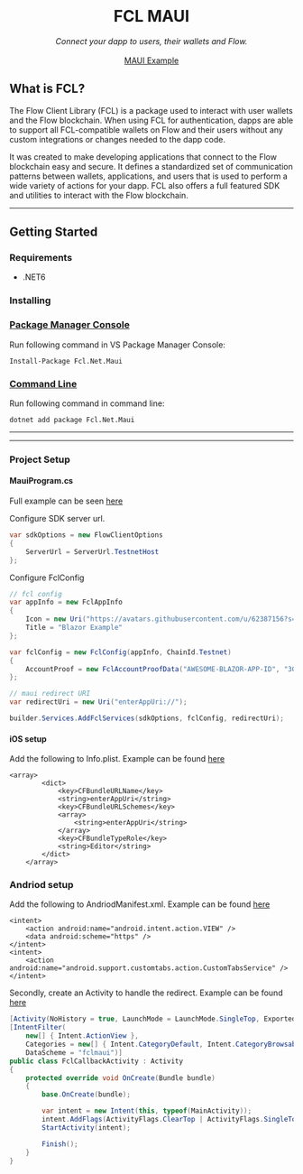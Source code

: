 <br />
<p align="center">
  <h1 align="center">FCL MAUI</h1>
  <p align="center">
    <i>Connect your dapp to users, their wallets and Flow.</i>
    <br />
    <br />
    <a href="https://github.com/tyronbrand/fcl.net/tree/main/examples/Maui/MauiExample">MAUI Example</a>
  </p>
</p>

## What is FCL?

The Flow Client Library (FCL) is a package used to interact with user wallets and the Flow blockchain. When using FCL for authentication, dapps are able to support all FCL-compatible wallets on Flow and their users without any custom integrations or changes needed to the dapp code.

It was created to make developing applications that connect to the Flow blockchain easy and secure. It defines a standardized set of communication patterns between wallets, applications, and users that is used to perform a wide variety of actions for your dapp. FCL also offers a full featured SDK and utilities to interact with the Flow blockchain.

---
## Getting Started

### Requirements
-  .NET6

### Installing

### [Package Manager Console](#tab/install-with-pmconsole)
Run following command in VS Package Manager Console:  
```
Install-Package Fcl.Net.Maui
```

### [Command Line](#tab/install-with-cli)
Run following command in command line:  
```
dotnet add package Fcl.Net.Maui
```
***
---

### Project Setup

#### MauiProgram.cs
Full example can be seen <a href="https://github.com/tyronbrand/fcl.net/blob/f1fcab793ceac7343454cc33b69224039402d962/examples/Maui/MauiExample/MauiProgram.cs#L30">here</a>

Configure SDK server url.
```csharp
var sdkOptions = new FlowClientOptions
{
    ServerUrl = ServerUrl.TestnetHost
};
```

Configure FclConfig
```csharp
// fcl config
var appInfo = new FclAppInfo
{
    Icon = new Uri("https://avatars.githubusercontent.com/u/62387156?s=200&v=4"),
    Title = "Blazor Example"
};

var fclConfig = new FclConfig(appInfo, ChainId.Testnet)
{
    AccountProof = new FclAccountProofData("AWESOME-BLAZOR-APP-ID", "3037366134636339643564623330316636626239323161663465346131393662")
};

// maui redirect URI
var redirectUri = new Uri("enterAppUri://");

builder.Services.AddFclServices(sdkOptions, fclConfig, redirectUri);
```

#### iOS setup
Add the following to Info.plist. Example can be found <a href="https://github.com/tyronbrand/fcl.net/blob/main/examples/Maui/MauiExample/Platforms/iOS/Info.plist">here</a>

```
<array>
		<dict>
			<key>CFBundleURLName</key>
			<string>enterAppUri</string>
			<key>CFBundleURLSchemes</key>
			<array>
				<string>enterAppUri</string>
			</array>
			<key>CFBundleTypeRole</key>
			<string>Editor</string>
		</dict>
	</array>
```

### Andriod setup
Add the following to AndriodManifest.xml. Example can be found <a href="https://github.com/tyronbrand/fcl.net/blob/main/examples/Maui/MauiExample/Platforms/Android/AndroidManifest.xml">here</a>

```
<intent>
    <action android:name="android.intent.action.VIEW" />
    <data android:scheme="https" />
</intent>
<intent>
    <action android:name="android.support.customtabs.action.CustomTabsService" />
</intent>
```

Secondly, create an Activity to handle the redirect. Example can be found <a href="https://github.com/tyronbrand/fcl.net/blob/f1fcab793ceac7343454cc33b69224039402d962/examples/Maui/MauiExample/Platforms/Android/MainActivity.cs#L54">here</a>

```csharp
[Activity(NoHistory = true, LaunchMode = LaunchMode.SingleTop, Exported = true)]
[IntentFilter(
    new[] { Intent.ActionView },
    Categories = new[] { Intent.CategoryDefault, Intent.CategoryBrowsable },        
    DataScheme = "fclmaui")]
public class FclCallbackActivity : Activity
{
    protected override void OnCreate(Bundle bundle)
    {
        base.OnCreate(bundle);

        var intent = new Intent(this, typeof(MainActivity));
        intent.AddFlags(ActivityFlags.ClearTop | ActivityFlags.SingleTop);
        StartActivity(intent);

        Finish();
    }
}
```